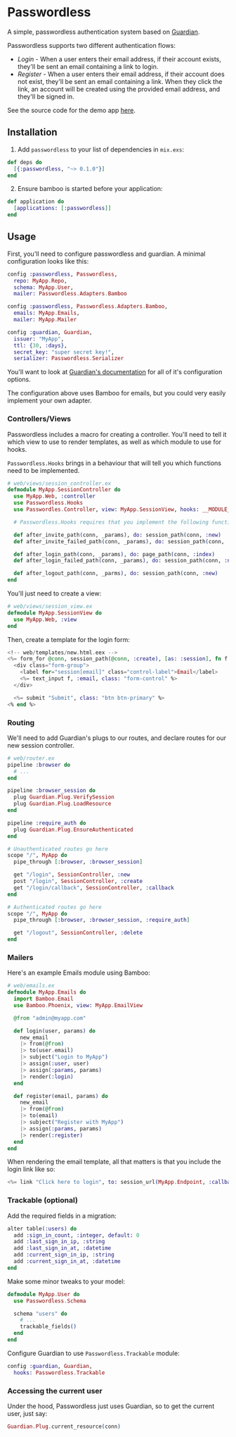 # Passwordless

A simple, passwordless authentication system based on [Guardian](https://github.com/ueberauth/guardian).

Passwordless supports two different authentication flows:

+ _Login_ - When a user enters their email address, if their account exists, they'll be sent an email containing a link to login.
+ _Register_ - When a user enters their email address, if their account does not exist, they'll be sent an email containing a link. When they click the link, an account will be created using the provided email address, and they'll be signed in.

See the source code for the demo app [here](https://github.com/promptworks/passwordless_demo).

## Installation

1. Add `passwordless` to your list of dependencies in `mix.exs`:

```elixir
def deps do
  [{:passwordless, "~> 0.1.0"}]
end
```

2. Ensure bamboo is started before your application:

```elixir
def application do
  [applications: [:passwordless]]
end
```

## Usage

First, you'll need to configure passwordless and guardian. A minimal configuration looks like this:

```elixir
config :passwordless, Passwordless,
  repo: MyApp.Repo,
  schema: MyApp.User,
  mailer: Passwordless.Adapters.Bamboo

config :passwordless, Passwordless.Adapters.Bamboo,
  emails: MyApp.Emails,
  mailer: MyApp.Mailer

config :guardian, Guardian,
  issuer: "MyApp",
  ttl: {30, :days},
  secret_key: "super secret key!",
  serializer: Passwordless.Serializer
```

You'll want to look at [Guardian's documentation](https://github.com/ueberauth/guardian) for all of it's configuration options.

The configuration above uses Bamboo for emails, but you could very easily implement your own adapter.

### Controllers/Views

Passwordless includes a macro for creating a controller. You'll need to tell it which view to use to render templates, as well as which module to use for hooks.

`Passwordless.Hooks` brings in a behaviour that will tell you which functions need to be implemented.

```elixir
# web/views/session_controller.ex
defmodule MyApp.SessionController do
  use MyApp.Web, :controller
  use Passwordless.Hooks
  use Passwordles.Controller, view: MyApp.SessionView, hooks: __MODULE__

  # Passwordless.Hooks requires that you implement the following functions:

  def after_invite_path(conn, _params), do: session_path(conn, :new)
  def after_invite_failed_path(conn, _params), do: session_path(conn, :new)

  def after_login_path(conn, _params), do: page_path(conn, :index)
  def after_login_failed_path(conn, _params), do: session_path(conn, :new)

  def after_logout_path(conn, _parms), do: session_path(conn, :new)
end
```

You'll just need to create a view:

```elixir
# web/views/session_view.ex
defmodule MyApp.SessionView do
  use MyApp.Web, :view
end
```

Then, create a template for the login form:

```eex
<!-- web/templates/new.html.eex -->
<%= form_for @conn, session_path(@conn, :create), [as: :session], fn f -> %>
  <div class="form-group">
    <label for="session[email]" class="control-label">Email</label>
    <%= text_input f, :email, class: "form-control" %>
  </div>

  <%= submit "Submit", class: "btn btn-primary" %>
<% end %>
```

### Routing

We'll need to add Guardian's plugs to our routes, and declare routes for our new session controller.

```elixir
# web/router.ex
pipeline :browser do
  # ...
end

pipeline :browser_session do
  plug Guardian.Plug.VerifySession
  plug Guardian.Plug.LoadResource
end

pipeline :require_auth do
  plug Guardian.Plug.EnsureAuthenticated
end

# Unauthenticated routes go here
scope "/", MyApp do
  pipe_through [:browser, :browser_session]

  get "/login", SessionController, :new
  post "/login", SessionController, :create
  get "/login/callback", SessionController, :callback
end

# Authenticated routes go here
scope "/", MyApp do
  pipe_through [:browser, :browser_session, :require_auth]

  get "/logout", SessionController, :delete
end
```

### Mailers

Here's an example Emails module using Bamboo:

```elixir
# web/emails.ex
defmodule MyApp.Emails do
  import Bamboo.Email
  use Bamboo.Phoenix, view: MyApp.EmailView

  @from "admin@myapp.com"

  def login(user, params) do
    new_email
    |> from(@from)
    |> to(user.email)
    |> subject("Login to MyApp")
    |> assign(:user, user)
    |> assign(:params, params)
    |> render(:login)
  end

  def register(email, params) do
    new_email
    |> from(@from)
    |> to(email)
    |> subject("Register with MyApp")
    |> assign(:params, params)
    |> render(:register)
  end
end
```

When rendering the email template, all that matters is that you include the login link like so:

```eex
<%= link "Click here to login", to: session_url(MyApp.Endpoint, :callback, @params) %>
```

### Trackable (optional)

Add the required fields in a migration:

```elixir
alter table(:users) do
  add :sign_in_count, :integer, default: 0
  add :last_sign_in_ip, :string
  add :last_sign_in_at, :datetime
  add :current_sign_in_ip, :string
  add :current_sign_in_at, :datetime
end
```

Make some minor tweaks to your model:

```elixir
defmodule MyApp.User do
  use Passwordless.Schema

  schema "users" do
    # ...
    trackable_fields()
  end
end
```

Configure Guardian to use `Passwordless.Trackable` module:

```elixir
config :guardian, Guardian,
  hooks: Passwordless.Trackable
```

### Accessing the current user

Under the hood, Passwordless just uses Guardian, so to get the current user, just say:

```elixir
Guardian.Plug.current_resource(conn)
```

